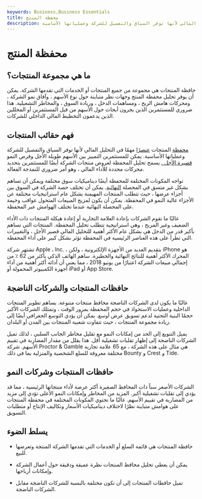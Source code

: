 ```yaml
---
keywords: Business,Business Essentials
title: محفظة المنتج
description: تعد محافظ المنتجات عنصرًا مهمًا في التحليل المالي لأنها توفر السياق والتفصيل للشركة وعملياتها الأساسية.
---
```


# محفظة المنتج
## ما هي مجموعة المنتجات؟

حافظة المنتجات هي مجموعة من جميع المنتجات أو الخدمات التي تقدمها الشركة. يمكن أن يوفر تحليل محفظة المنتج وجهات نظر متباينة حول نوع الأسهم ، وآفاق نمو الشركة ، ومحركات هامش الربح ، ومساهمات الدخل ، وريادة السوق ، والمخاطر التشغيلية. هذا ضروري للمستثمرين الذين يجرون أبحاث حول الأسهم من قبل المستثمرين أو المحللين الذين يدعمون التخطيط المالي الداخلي للشركات.

## فهم حقائب المنتجات

[محفظة](/portfolio) المنتجات [عنصرًا](/portfolio) مهمًا في التحليل المالي لأنها توفر السياق والتفصيل للشركة وعملياتها الأساسية. يمكن للمستثمرين التمييز بين الأسهم طويلة الأجل وفرص النمو [قصيرة الأجل .](/shortterm) يسمح تحليل المحفظة لعروض منتجات الشركة أيضًا للمستثمرين بتحديد محركات محددة للأداء المالي ، وهو أمر ضروري للنمذجة الفعالة.

تواجه المكونات المختلفة للمحفظة أيضًا ديناميكيات سوق مختلفة ويمكن أن تساهم بشكل غير متسق في المحصلة [النهائية](/bottomline). يمكن أن تختلف حصة الشركة في السوق بين أجزاء عرضها ، حيث تتطلب المنتجات المهيمنة بشكل عام استراتيجيات مختلفة عن الأجزاء عالية النمو في المحفظة. يمكن أن يكون لمزيج المبيعات المتحول عواقب وخيمة على المحصلة النهائية عندما تختلف الهوامش عبر المحفظة.

غالبًا ما تقوم الشركات بإعادة العلامة التجارية أو إعادة هيكلة المنتجات ذات الأداء الضعيف وغير المربح ، وهي استراتيجية تتطلب تحليل المحفظة. المنتجات التي تساهم بأكبر قدر من الدخل هي بشكل عام الأكثر أهمية للتحليل المالي قصير الأجل ، والتغييرات التي تطرأ على هذه العناصر الرئيسية في المحفظة تؤثر بشكل كبير على أداء المحفظة.

تشتهر شركة Apple ، Inc. ، بتقديم العديد من الأجهزة الإلكترونية ، ولكن iPhone هو المحرك الأكثر أهمية للنتائج النهائية والخطيرة. ساهم الهاتف الذكي بأكثر من 62 ٪ من إجمالي مبيعات الشركة اعتبارًا من يونيو 2018 ، مما يعني أن أدائه أكثر أهمية من أداء أجهزة الكمبيوتر المحمولة أو iPad أو App Store.

## حافظات المنتجات والشركات الناضجة

غالبًا ما يكون لدى الشركات الناضجة محافظ منتجات متنوعة. يساهم تطوير المنتجات الداخلية وعمليات الاستحواذ في حجم المحفظة بمرور الوقت ، وتمتلك الشركات الأكبر حجمًا البنية التحتية لدعم تسويق عرض أوسع. يمكن أن يؤدي التوسع الجغرافي أيضًا إلى زيادة مجموعة المنتجات ، حيث تتفاوت شعبية المنتجات بين المدن أو البلدان.

يميل التنويع إلى الحد من إمكانات النمو مع تقليل مخاطر الجانب السلبي ، لذلك تميل الشركات الناضجة إلى إظهار تقلبات تشغيلية أقل. هذا يقلل من مقدار المضاربة في تقييم الأسهم. شركة Proctor & Gamble هي مثال على هذه الشركة ، مع 65 علامة تجارية مختلفة معروفة للسلع الشخصية والمنزلية بما في ذلك Bounty و Crest و Tide.

## حافظات المنتجات وشركات النمو

الشركات الأصغر سناً ذات المحافظ الصغيرة أكثر عرضة لأداء منتجاتها الرئيسية ، مما قد يؤدي إلى تقلبات تشغيلية أكبر. المزيد من المخاطر وإمكانات النمو الأعلى تؤدي إلى مزيد من المضاربة في تقييم الأسهم. غالبًا ما تحتوي المكونات المختلفة في محفظة المنتجات على هوامش متباينة نظرًا لاختلاف ديناميكيات الأسعار وتكاليف الإنتاج أو متطلبات التسويق.

## يسلط الضوء

- حافظة المنتجات هي قائمة السلع أو الخدمات التي تقدمها الشركة المنتجة وتعرضها للبيع.

- يمكن أن يعطي تحليل محافظ المنتجات نظرة عميقة ودقيقة حول أعمال الشركة وإمكانات أرباحها.

- تميل حافظات المنتجات إلى أن تكون مختلفة بالنسبة للشركات الناضجة مقابل الشركات الناضجة.

